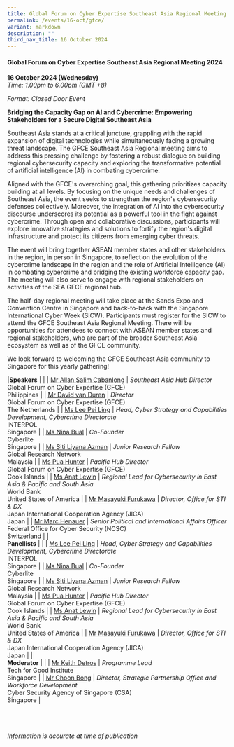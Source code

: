```yaml
---
title: Global Forum on Cyber Expertise Southeast Asia Regional Meeting 2024
permalink: /events/16-oct/gfce/
variant: markdown
description: ""
third_nav_title: 16 October 2024
---
```

#### **Global Forum on Cyber Expertise Southeast Asia Regional Meeting 2024**

**16 October 2024 (Wednesday)**  
*Time: 1.00pm to 6.00pm (GMT +8)*

*Format: Closed Door Event*

**Bridging the Capacity Gap on AI and Cybercrime: Empowering Stakeholders for a Secure Digital Southeast Asia**

Southeast Asia stands at a critical juncture, grappling with the rapid expansion of digital technologies while simultaneously facing a growing threat landscape. The GFCE Southeast Asia Regional meeting aims to address this pressing challenge by fostering a robust dialogue on building regional cybersecurity capacity and exploring the transformative potential of artificial intelligence (AI) in combating cybercrime.

Aligned with the GFCE's overarching goal, this gathering prioritizes capacity building at all levels. By focusing on the unique needs and challenges of Southeast Asia, the event seeks to strengthen the region's cybersecurity defenses collectively. Moreover, the integration of AI into the cybersecurity discourse underscores its potential as a powerful tool in the fight against cybercrime. Through open and collaborative discussions, participants will explore innovative strategies and solutions to fortify the region's digital infrastructure and protect its citizens from emerging cyber threats.

The event will bring together ASEAN member states and other stakeholders in the region, in person in Singapore, to reflect on the evolution of the cybercrime landscape in the region and the role of Artificial Intelligence (AI) in combating cybercrime and bridging the existing workforce capacity gap. The meeting will also serve to engage with regional stakeholders on activities of the SEA GFCE regional hub.

The half-day regional meeting will take place at the Sands Expo and Convention Centre in Singapore and back-to-back with the Singapore International Cyber Week (SICW). Participants must register for the SICW to attend the GFCE Southeast Asia Regional Meeting. There will be opportunities for attendees to connect with ASEAN member states and regional stakeholders, who are part of the broader Southeast Asia ecosystem as well as of the GFCE community.

We look forward to welcoming the GFCE Southeast Asia community to Singapore for this yearly gathering!

|**Speakers**          |                                                              |
| [Mr Allan Salim Cabanlong](/speakers/mr-allan-salim-cabanlong/)  | *Southeast Asia Hub Director*<br>Global Forum on Cyber Expertise (GFCE)<br>Philippines      |
| [Mr David van Duren](/speakers/mr-david-van-duren/)  | *Director* <br>Global Forum on Cyber Expertise (GFCE)<br>The Netherlands      |
| [Ms Lee Pei Ling](/speakers/ms-lee-pei-ling/)  | *Head, Cyber Strategy and Capabilities Development, Cybercrime Directorate* <br>INTERPOL<br>Singapore      |
| [Ms Nina Bual](/speakers/ms-nina-bual/)  | *Co-Founder*<br>Cyberlite<br>Singapore      |
| [Ms Siti Liyana Azman](/speakers/ms-siti-liyana-azman/)  | *Junior Research Fellow*<br>Global Research Network<br>Malaysia      |
| [Ms Pua Hunter](/speakers/ms-pua-hunter/)  | *Pacific Hub Director*<br>Global Forum on Cyber Expertise (GFCE)<br>Cook Islands      |
| [Ms Anat Lewin](/speakers/ms-anat-lewin/)  | *Regional Lead for Cybersecurity in East Asia &amp; Pacific and South Asia*<br>World Bank<br>United States of America      |
| [Mr Masayuki Furukawa](/speakers/mr-masayuki-furukawa/)  | *Director, Office for STI &amp; DX*<br>Japan International Cooperation Agency (JICA)<br>Japan      |
| [Mr Marc Henauer](/speakers/mr-marc-henauer/)  | *Senior Political and International Affairs Officer*<br>Federal Office for Cyber Security (NCSC)<br>Switzerland      |
|<br>**Panellists**          |                                                              |
| [Ms Lee Pei Ling](/speakers/ms-lee-pei-ling/)  | *Head, Cyber Strategy and Capabilities Development, Cybercrime Directorate* <br>INTERPOL<br>Singapore      |
| [Ms Nina Bual](/speakers/ms-nina-bual/)  | *Co-Founder*<br>Cyberlite<br>Singapore      |
| [Ms Siti Liyana Azman](/speakers/ms-siti-liyana-azman/)  | *Junior Research Fellow*<br>Global Research Network<br>Malaysia      |
| [Ms Pua Hunter](/speakers/ms-pua-hunter/)  | *Pacific Hub Director*<br>Global Forum on Cyber Expertise (GFCE)<br>Cook Islands      |
| [Ms Anat Lewin](/speakers/ms-anat-lewin/)  | *Regional Lead for Cybersecurity in East Asia &amp; Pacific and South Asia*<br>World Bank<br>United States of America      |
| [Mr Masayuki Furukawa](/speakers/mr-masayuki-furukawa/)  | *Director, Office for STI &amp; DX*<br>Japan International Cooperation Agency (JICA)<br>Japan      |
|<br>**Moderator**          |                                                              |
| [Mr Keith Detros](/speakers/mr-keith-detros/)  | *Programme Lead* <br>Tech for Good Institute<br>Singapore      |
| [Mr Choon Bong](/speakers/mr-choon-bong/)  | *Director, Strategic Partnership Office and Workforce Development*<br>Cyber Security Agency of Singapore (CSA)<br>Singapore      |

<br><br><br>
*Information is accurate at time of publication*